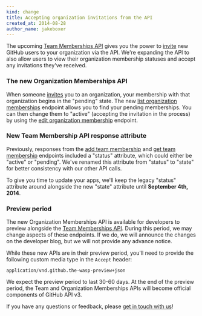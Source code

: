 ```yaml
---
kind: change
title: Accepting organization invitations from the API
created_at: 2014-08-28
author_name: jakeboxer
---
```


The upcoming [Team Memberships API][team-memberships-api] gives you the power to [invite][org-invitations] new GitHub users to your organization via the API. We're expanding the API to also allow users to view their organization membership statuses and accept any invitations they've received.

### The new Organization Memberships API

When someone [invites][org-invitations] you to an organization, your membership with that organization begins in the "pending" state. The new [list organization memberships][list-org-memberships] endpoint allows you to find your pending memberships. You can then change them to "active" (accepting the invitation in the process) by using the [edit organization membership][edit-org-membership] endpoint.

### New Team Membership API response attribute

Previously, responses from the [add team membership][add-team-membership] and [get team membership][get-team-membership] endpoints included a "status" attribute, which could either be "active" or "pending". We've renamed this attribute from "status" to "state" for better consistency with our other API calls.

To give you time to update your apps, we'll keep the legacy "status" attribute around alongside the new "state" attribute until **September 4th, 2014**.

### Preview period

The new Organization Memberships API is available for developers to preview alongside the [Team Memberships API][team-memberships-api]. During this period, we may change aspects of these endpoints. If we do, we will announce the changes on the developer blog, but we will not provide any advance notice.

While these new APIs are in their preview period, you'll need to provide the following custom media type in the `Accept` header:

    application/vnd.github.the-wasp-preview+json

We expect the preview period to last 30-60 days. At the end of the preview period, the Team and Organization Memberships APIs will become official components of GitHub API v3.

If you have any questions or feedback, please [get in touch with us][contact]!

[contact]: https://github.com/contact?form[subject]=Team+Memberships+API
[team-memberships-api]: /changes/2014-08-05-team-memberships-api/
[org-invitations]: https://help.github.com/articles/adding-organization-members-to-a-team
[list-org-memberships]: /v3/orgs/members/#list-your-organization-memberships
[edit-org-membership]: /v3/orgs/members/#edit-your-organization-membership
[add-team-membership]: /v3/orgs/teams/#add-team-membership
[get-team-membership]: /v3/orgs/teams/#get-team-membership
